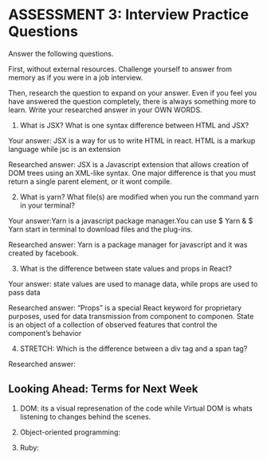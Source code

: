 # ASSESSMENT 3: Interview Practice Questions

Answer the following questions.

First, without external resources. Challenge yourself to answer from memory as if you were in a job interview.

Then, research the question to expand on your answer. Even if you feel you have answered the question completely, there is always something more to learn. Write your researched answer in your OWN WORDS.

1. What is JSX? What is one syntax difference between HTML and JSX?

Your answer: JSX is a way for us to write HTML in react. HTML is a markup language while jsc is an extension

Researched answer: JSX is a Javascript extension that allows creation of DOM trees using an XML-like syntax. One major difference is that you must return a single parent element, or it wont compile.

2. What is yarn? What file(s) are modified when you run the command yarn in your terminal?

Your answer:Yarn is a javascript package manager.You can use $ Yarn & $ Yarn start in terminal to download files and the plug-ins.

Researched answer: Yarn is a package manager for javascript and it was created by facebook.

3. What is the difference between state values and props in React?

Your answer: state values are used to manage data, while props are used to pass data

Researched answer: “Props” is a special React keyword for proprietary purposes, used for data transmission from component to componen. State is an object of a collection of observed features that control the component’s behavior

4. STRETCH: Which is the difference between a div tag and a span tag?

Researched answer:

## Looking Ahead: Terms for Next Week

1. DOM: its a visual represenation of the code while Virtual DOM is whats listening to changes behind the scenes.

2. Object-oriented programming:

3. Ruby:
